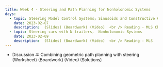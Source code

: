 ```yaml
---
title: Week 4 - Steering and Path Planning for Nonholonomic Systems
days:
  - topic: Steering Model Control Systems; Sinusoids and Constructive Controllability
    date: 2023-02-07
    description:  (Slides) (Boardwork) (Video)  <br /> Reading - MLS Chapter 8
  - topic: Steering cars with N trailers,  Nonholonomic Systems
    date: 2023-02-09
    description:  (Slides) (Boardwork) (Video)  <br /> Reading - MLS
---
```


- Discussion 4: Combining geometric path planning with steering (Worksheet) (Boardwork) (Video) (Solutions)
